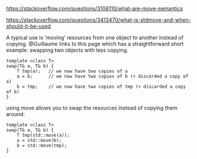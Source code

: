 
https://stackoverflow.com/questions/3106110/what-are-move-semantics

https://stackoverflow.com/questions/3413470/what-is-stdmove-and-when-should-it-be-used

A typical use is 'moving' resources from one object to another instead of copying. @Guillaume links to this page which has a straightforward short example: swapping two objects with less copying.

```
template <class T>
swap(T& a, T& b) {
    T tmp(a);   // we now have two copies of a
    a = b;      // we now have two copies of b (+ discarded a copy of a)
    b = tmp;    // we now have two copies of tmp (+ discarded a copy of b)
}
```

using move allows you to swap the resources instead of copying them around:

```
template <class T>
swap(T& a, T& b) {
    T tmp(std::move(a));
    a = std::move(b);   
    b = std::move(tmp);
}
```